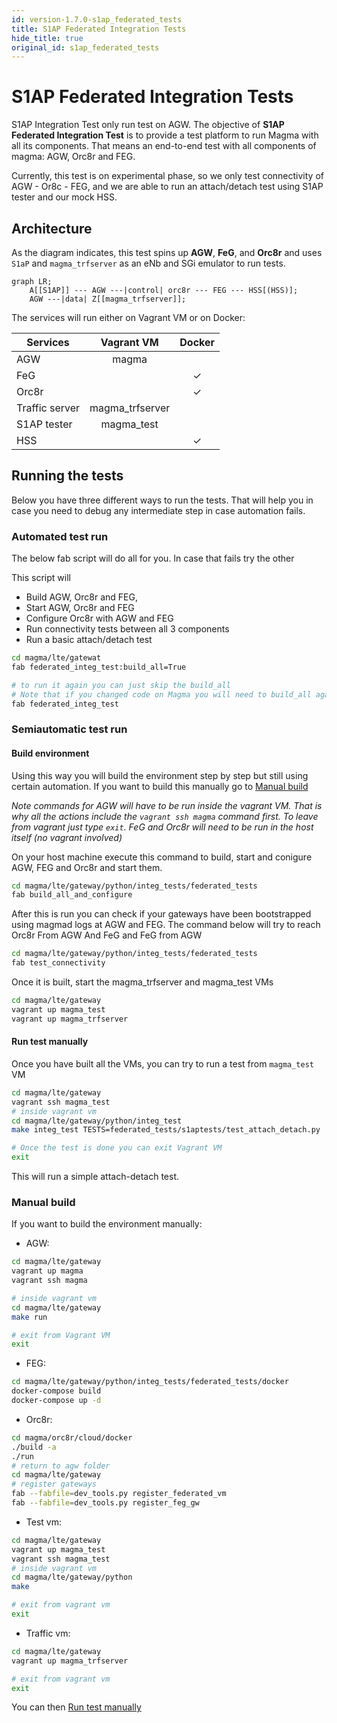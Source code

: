 ```yaml
---
id: version-1.7.0-s1ap_federated_tests
title: S1AP Federated Integration Tests
hide_title: true
original_id: s1ap_federated_tests
---
```


# S1AP Federated Integration Tests

S1AP Integration Test only run test on AGW. The objective of **S1AP
Federated Integration Test** is to provide a test platform
to run Magma with all its components. That means  an end-to-end test with all
components of magma: AGW, Orc8r and FEG.

Currently, this test is on experimental phase, so we only test connectivity of
AGW - Or8c - FEG, and we are able to run an attach/detach test using S1AP tester
and our mock HSS.

## Architecture

As the diagram indicates, this test spins up **AGW**, **FeG**, and **Orc8r**
and uses `S1aP` and `magma_trfserver` as an eNb and SGi emulator to run tests.

```mermaid
graph LR;
    A[[S1AP]] --- AGW ---|control| orc8r --- FEG --- HSS[(HSS)];
    AGW ---|data| Z[[magma_trfserver]];
```

The services will run either on Vagrant VM or on Docker:

| Services          |  Vagrant VM       |  Docker   |
|-------------------|:-----------------:|:----------:|
| AGW               | magma             |           |
| FeG               |                   | &check;   |
| Orc8r             |                   | &check;   |
| Traffic server    | magma_trfserver   |           |
| S1AP tester       | magma_test        |           |
| HSS               |                   | &check;   |

## Running the tests

Below you have three different ways to run the tests. That will help you
in case you need to debug any intermediate step in case automation fails.

### Automated test run

The below fab script will do all for you. In case that fails try the other

This script will

- Build AGW, Orc8r and FEG,
- Start AGW, Orc8r and FEG
- Configure Orc8r with AGW and FEG
- Run connectivity tests between all 3 components
- Run a basic attach/detach test

```bash
cd magma/lte/gatewat
fab federated_integ_test:build_all=True

# to run it again you can just skip the build_all
# Note that if you changed code on Magma you will need to build_all again
fab federated_integ_test
```

### Semiautomatic test run

#### Build environment

Using this way you will build the environment step by step but still using
certain automation. If you want to build this manually go to
[Manual build](#Manual-build)

*Note commands for AGW will have to be run inside the vagrant VM. That is
why all the actions include the `vagrant ssh magma` command first. To leave
from vagrant just type `exit`. FeG and Orc8r will need to be run in the
host itself (no vagrant involved)*

On your host machine execute this command to build, start and conigure AGW,
FEG and Orc8r and start them.

```bash
cd magma/lte/gateway/python/integ_tests/federated_tests
fab build_all_and_configure
```

After this is run you can check
if your gateways have been bootstrapped using magmad logs at AGW and FEG. The
command below will try to reach Orc8r From AGW And FeG and FeG from AGW

```bash
cd magma/lte/gateway/python/integ_tests/federated_tests
fab test_connectivity
```

Once it is built, start the magma_trfserver and magma_test VMs

```bash
cd magma/lte/gateway
vagrant up magma_test
vagrant up magma_trfserver
```

#### Run test manually

Once you have built all the VMs, you can try to run a test from
`magma_test` VM

```bash
cd magma/lte/gateway
vagrant ssh magma_test
# inside vagrant vm
cd magma/lte/gateway/python/integ_test
make integ_test TESTS=federated_tests/s1aptests/test_attach_detach.py

# Once the test is done you can exit Vagrant VM
exit
```

This will run a simple attach-detach test.

### Manual build

If you want to build the environment manually:

- AGW:

```bash
cd magma/lte/gateway
vagrant up magma
vagrant ssh magma

# inside vagrant vm
cd magma/lte/gateway
make run

# exit from Vagrant VM
exit
```

- FEG:

```bash
cd magma/lte/gateway/python/integ_tests/federated_tests/docker
docker-compose build
docker-compose up -d
```

- Orc8r:

```bash
cd magma/orc8r/cloud/docker
./build -a
./run
# return to agw folder
cd magma/lte/gateway
# register gateways
fab --fabfile=dev_tools.py register_federated_vm
fab --fabfile=dev_tools.py register_feg_gw
```

- Test vm:

```bash
cd magma/lte/gateway
vagrant up magma_test
vagrant ssh magma_test
# inside vagrant vm
cd magma/lte/gateway/python
make

# exit from vagrant vm
exit
```

- Traffic vm:

```bash
cd magma/lte/gateway
vagrant up magma_trfserver

# exit from vagrant vm
exit
```

You can then [Run test manually](#Run-test-manually)
